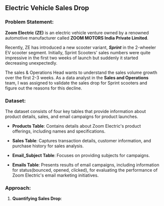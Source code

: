 ## Electric Vehicle Sales Drop

### Problem Statement:

**Zoom Electric (ZE)** is an electric vehicle venture owned by a renowned automotive manufacturer called **ZOOM MOTORS India Private Limited**.

Recently, ZE has introduced a new scooter variant, ***Sprint*** in the 2-wheeler EV scooter segment. Initially, Sprint Scooters' sales numbers were quite impressive in the first two weeks of launch but suddenly it started decreasing unexpectedly.

The sales & Operations Head wants to understand the sales volume growth over the first 2-3 weeks. As a data analyst in the **Sales and Operations** team, I was assigned to validate the sales drop for Sprint scooters and figure out the reasons for this decline.

### Dataset:

The dataset consists of four key tables that provide information about product details, sales, and email campaigns for product launches.

- **Products Table**: Contains details about Zoom Electric's product offerings, including names and specifications.

- **Sales Table**: Captures transaction details, customer information, and purchase history for sales analysis.

- **Email_Subject Table**: Focuses on providing subjects for campaigns.

- **Emails Table**: Presents results of email campaigns, including information for status(bounced, opened, clicked), for evaluating the performance of Zoom Electric's email marketing initiatives.


### Approach:

1. **Quantifying Sales Drop**: 
